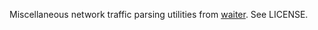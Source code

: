 Miscellaneous network traffic parsing utilities from [waiter](https://github.com/sauerbraten/waiter). See LICENSE.
